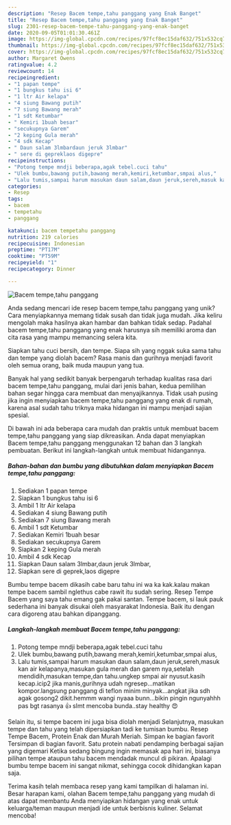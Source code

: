```yaml
---
description: "Resep Bacem tempe,tahu panggang yang Enak Banget"
title: "Resep Bacem tempe,tahu panggang yang Enak Banget"
slug: 2301-resep-bacem-tempe-tahu-panggang-yang-enak-banget
date: 2020-09-05T01:01:30.461Z
image: https://img-global.cpcdn.com/recipes/97fcf8ec15daf632/751x532cq70/bacem-tempetahu-panggang-foto-resep-utama.jpg
thumbnail: https://img-global.cpcdn.com/recipes/97fcf8ec15daf632/751x532cq70/bacem-tempetahu-panggang-foto-resep-utama.jpg
cover: https://img-global.cpcdn.com/recipes/97fcf8ec15daf632/751x532cq70/bacem-tempetahu-panggang-foto-resep-utama.jpg
author: Margaret Owens
ratingvalue: 4.2
reviewcount: 14
recipeingredient:
- "1 papan tempe"
- "1 bungkus tahu isi 6"
- "1 ltr Air kelapa"
- "4 siung Bawang putih"
- "7 siung Bawang merah"
- "1 sdt Ketumbar"
- " Kemiri 1buah besar"
- "secukupnya Garem"
- "2 keping Gula merah"
- "4 sdk Kecap"
- " Daun salam 3lmbardaun jeruk 3lmbar"
- " sere di gepreklaos digepre"
recipeinstructions:
- "Potong tempe mndji beberapa,agak tebel.cuci tahu"
- "Ulek bumbu,bawang putih,bawang merah,kemiri,ketumbar,smpai alus,"
- "Lalu tumis,sampai harum masukan daun salam,daun jeruk,sereh,masuk kan air kelapanya,masukan gula merah dan garem nya,setelah mendidih,masukan tempe,dan tahu.ungkep smpai air nyusut.kasih kecap.icip2 jika manis,gurihnya udah ngresep...matikan kompor.langsung panggang di teflon minim minyak...angkat jika sdh agak gosong2 dikit.hemmm wangi nyaaa bunn...bikin pingin ngunyahhh pas bgt rasanya 👍 slmt mencoba bunda..stay healthy 😍"
categories:
- Resep
tags:
- bacem
- tempetahu
- panggang

katakunci: bacem tempetahu panggang 
nutrition: 219 calories
recipecuisine: Indonesian
preptime: "PT17M"
cooktime: "PT59M"
recipeyield: "1"
recipecategory: Dinner

---
```



![Bacem tempe,tahu panggang](https://img-global.cpcdn.com/recipes/97fcf8ec15daf632/751x532cq70/bacem-tempetahu-panggang-foto-resep-utama.jpg)

Anda sedang mencari ide resep bacem tempe,tahu panggang yang unik? Cara menyiapkannya memang tidak susah dan tidak juga mudah. Jika keliru mengolah maka hasilnya akan hambar dan bahkan tidak sedap. Padahal bacem tempe,tahu panggang yang enak harusnya sih memiliki aroma dan cita rasa yang mampu memancing selera kita.

Siapkan tahu cuci bersih, dan tempe. Siapa sih yang nggak suka sama tahu dan tempe yang diolah bacem? Rasa manis dan gurihnya menjadi favorit oleh semua orang, baik muda maupun yang tua.

Banyak hal yang sedikit banyak berpengaruh terhadap kualitas rasa dari bacem tempe,tahu panggang, mulai dari jenis bahan, kedua pemilihan bahan segar hingga cara membuat dan menyajikannya. Tidak usah pusing jika ingin menyiapkan bacem tempe,tahu panggang yang enak di rumah, karena asal sudah tahu triknya maka hidangan ini mampu menjadi sajian spesial.


Di bawah ini ada beberapa cara mudah dan praktis untuk membuat bacem tempe,tahu panggang yang siap dikreasikan. Anda dapat menyiapkan Bacem tempe,tahu panggang menggunakan 12 bahan dan 3 langkah pembuatan. Berikut ini langkah-langkah untuk membuat hidangannya.

<!--inarticleads1-->

##### Bahan-bahan dan bumbu yang dibutuhkan dalam menyiapkan Bacem tempe,tahu panggang:

1. Sediakan 1 papan tempe
1. Siapkan 1 bungkus tahu isi 6
1. Ambil 1 ltr Air kelapa
1. Sediakan 4 siung Bawang putih
1. Sediakan 7 siung Bawang merah
1. Ambil 1 sdt Ketumbar
1. Sediakan  Kemiri 1buah besar
1. Sediakan secukupnya Garem
1. Siapkan 2 keping Gula merah
1. Ambil 4 sdk Kecap
1. Siapkan  Daun salam 3lmbar,daun jeruk 3lmbar,
1. Siapkan  sere di geprek,laos digepre


Bumbu tempe bacem dikasih cabe baru tahu ini wa ka kak.kalau makan tempe bacem sambil nglethus cabe rawit itu sudah sering. Resep Tempe Bacem yang saya tahu emang gak pakai santan. Tempe bacem, si lauk pauk sederhana ini banyak disukai oleh masyarakat Indonesia. Baik itu dengan cara digoreng atau bahkan dipanggang. 

<!--inarticleads2-->

##### Langkah-langkah membuat Bacem tempe,tahu panggang:

1. Potong tempe mndji beberapa,agak tebel.cuci tahu
1. Ulek bumbu,bawang putih,bawang merah,kemiri,ketumbar,smpai alus,
1. Lalu tumis,sampai harum masukan daun salam,daun jeruk,sereh,masuk kan air kelapanya,masukan gula merah dan garem nya,setelah mendidih,masukan tempe,dan tahu.ungkep smpai air nyusut.kasih kecap.icip2 jika manis,gurihnya udah ngresep...matikan kompor.langsung panggang di teflon minim minyak...angkat jika sdh agak gosong2 dikit.hemmm wangi nyaaa bunn...bikin pingin ngunyahhh pas bgt rasanya 👍 slmt mencoba bunda..stay healthy 😍


Selain itu, si tempe bacem ini juga bisa diolah menjadi Selanjutnya, masukan tempe dan tahu yang telah dipersiapkan tadi ke tumisan bumbu. Resep Tempe Bacem, Protein Enak dan Murah Meriah. Simpan ke bagian favorit Tersimpan di bagian favorit. Satu protein nabati pendamping berbagai sajian yang digemari Ketika sedang bingung ingin memasak apa hari ini, biasanya pilihan tempe ataupun tahu bacem mendadak muncul di pikiran. Apalagi bumbu tempe bacem ini sangat nikmat, sehingga cocok dihidangkan kapan saja. 

Terima kasih telah membaca resep yang kami tampilkan di halaman ini. Besar harapan kami, olahan Bacem tempe,tahu panggang yang mudah di atas dapat membantu Anda menyiapkan hidangan yang enak untuk keluarga/teman maupun menjadi ide untuk berbisnis kuliner. Selamat mencoba!
